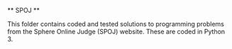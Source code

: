 ** SPOJ **

This folder contains coded and tested solutions to programming problems from the Sphere Online Judge (SPOJ) website. These are coded in Python 3.
